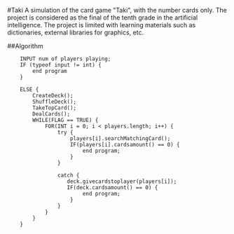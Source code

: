 #Taki
A simulation of the card game "Taki", with the number cards only.
The project is considered as the final of the tenth grade in the artificial intelligence.
The project is limited with learning materials such as dictionaries, external libraries for graphics, etc.

##Algorithm
```
    INPUT num of players playing;
    IF (typeof input != int) {
        end program
    }

    ELSE {
        CreateDeck();
        ShuffleDeck();
        TakeTopCard();
        DealCards();
        WHILE(FLAG == TRUE) {
            FOR(INT i = 0; i < players.length; i++) {
                try {
                    players[i].searchMatchingCard();
                    IF(players[i].cardsamount() == 0) {
                        end program;
                    }
                }

                catch {
                   deck.givecardstoplayer(players[i]);
                   IF(deck.cardsamount() == 0) {
                        end program;
                    }
                }
            }
        }
    }

```
